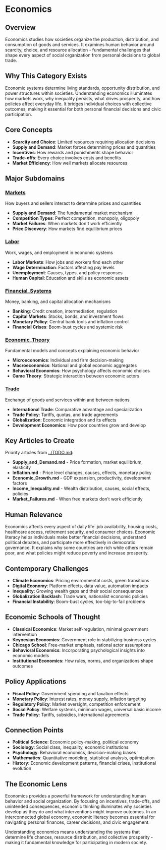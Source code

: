 # Economics

## Overview
Economics studies how societies organize the production, distribution, and consumption of goods and services. It examines human behavior around scarcity, choice, and resource allocation - fundamental challenges that shape every aspect of social organization from personal decisions to global trade.

## Why This Category Exists
Economic systems determine living standards, opportunity distribution, and power structures within societies. Understanding economics illuminates how markets work, why inequality persists, what drives prosperity, and how policies affect everyday life. It bridges individual choices with collective outcomes, making it essential for both personal financial decisions and civic participation.

## Core Concepts
- **Scarcity and Choice**: Limited resources requiring allocation decisions
- **Supply and Demand**: Market forces determining prices and quantities
- **Incentives**: How rewards and punishments shape behavior
- **Trade-offs**: Every choice involves costs and benefits
- **Market Efficiency**: How well markets allocate resources

## Major Subdomains

### [Markets](Markets/)
How buyers and sellers interact to determine prices and quantities
- **Supply and Demand**: The fundamental market mechanism
- **Competition Types**: Perfect competition, monopoly, oligopoly
- **Market Failures**: When markets don't work efficiently
- **Price Discovery**: How markets find equilibrium prices

### [Labor](Labor/)
Work, wages, and employment in economic systems
- **Labor Markets**: How jobs and workers find each other
- **Wage Determination**: Factors affecting pay levels
- **Unemployment**: Causes, types, and policy responses
- **Human Capital**: Education and skills as economic assets

### [Financial_Systems](Financial_Systems/)
Money, banking, and capital allocation mechanisms
- **Banking**: Credit creation, intermediation, regulation
- **Capital Markets**: Stocks, bonds, and investment flows
- **Monetary Policy**: Central bank tools and inflation control
- **Financial Crises**: Boom-bust cycles and systemic risk

### [Economic_Theory](Economic_Theory/)
Fundamental models and concepts explaining economic behavior
- **Microeconomics**: Individual and firm decision-making
- **Macroeconomics**: National and global economic aggregates
- **Behavioral Economics**: How psychology affects economic choices
- **Game Theory**: Strategic interaction between economic actors

### [Trade](Trade/)
Exchange of goods and services within and between nations
- **International Trade**: Comparative advantage and specialization
- **Trade Policy**: Tariffs, quotas, and trade agreements
- **Globalization**: Economic integration and its effects
- **Development Economics**: How poor countries grow and develop

## Key Articles to Create
Priority articles from [../TODO.md](../TODO.md#economics-articles):
- **Supply_and_Demand.md** - Price formation, market equilibrium, elasticity
- **Inflation.md** - Price level changes, causes, effects, monetary policy
- **Economic_Growth.md** - GDP expansion, productivity, development factors
- **Income_Inequality.md** - Wealth distribution, causes, social effects, policies
- **Market_Failures.md** - When free markets don't work efficiently

## Human Relevance
Economics affects every aspect of daily life: job availability, housing costs, healthcare access, retirement security, and consumer choices. Economic literacy helps individuals make better financial decisions, understand political debates, and participate more effectively in democratic governance. It explains why some countries are rich while others remain poor, and what policies might reduce poverty and increase prosperity.

## Contemporary Challenges
- **Climate Economics**: Pricing environmental costs, green transitions
- **Digital Economy**: Platform effects, data value, automation impacts
- **Inequality**: Growing wealth gaps and their social consequences
- **Globalization Backlash**: Trade wars, nationalist economic policies
- **Financial Instability**: Boom-bust cycles, too-big-to-fail problems

## Economic Schools of Thought
- **Classical Economics**: Market self-regulation, minimal government intervention
- **Keynesian Economics**: Government role in stabilizing business cycles
- **Chicago School**: Free-market emphasis, rational actor assumptions
- **Behavioral Economics**: Incorporating psychological insights into economic models
- **Institutional Economics**: How rules, norms, and organizations shape outcomes

## Policy Applications
- **Fiscal Policy**: Government spending and taxation effects
- **Monetary Policy**: Interest rates, money supply, inflation targeting
- **Regulatory Policy**: Market oversight, competition enforcement
- **Social Policy**: Welfare systems, minimum wages, universal basic income
- **Trade Policy**: Tariffs, subsidies, international agreements

## Connection Points
- **Political Science**: Economic policy-making, political economy
- **Sociology**: Social class, inequality, economic institutions
- **Psychology**: Behavioral economics, decision-making biases
- **Mathematics**: Quantitative modeling, statistical analysis, optimization
- **History**: Economic development patterns, financial crises, institutional evolution

## The Economic Lens
Economics provides a powerful framework for understanding human behavior and social organization. By focusing on incentives, trade-offs, and unintended consequences, economic thinking illuminates why societies develop as they do and what interventions might improve outcomes. In an interconnected global economy, economic literacy becomes essential for navigating personal finances, career decisions, and civic engagement.

Understanding economics means understanding the systems that determine life chances, resource distribution, and collective prosperity - making it fundamental knowledge for participating in modern society.
